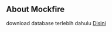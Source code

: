 ## About Mockfire
download database terlebih dahulu [Disini](https://github.com/meridianid/mockfire/blob/master/database/mockfire%20.sql)
